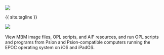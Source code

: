 ---
---

<div class="banner">
    <div class="icon"><img src="/images/icon.png" /></div>
    <p class="tagline">{{ site.tagline }}</p>
</div>

<style>

    #carousel img {
        transition: opacity 2s ease-in-out;
        opacity: 0;
    }

    #carousel img.show {
        opacity: 1;
    }

</style>

<script>

    var index = 0;

    setInterval(() => {
        let carousel = document.getElementById("carousel")
        let imgs = carousel.children
        let previous = carousel.children[index]
        index = index + 1
        if (index >= imgs.length) {
            index = 0;
        }
        let next = carousel.children[index]
        next.classList.add("show")
        previous.classList.remove("show")
    }, 10000)

</script>

<div class="hero">
    <div id="carousel" class="screenshot-iphone-13-pro-landscape">
        <img class="show" src="/images/hero.png">
        <img src="/images/jumpy.png">
        <img src="/images/tile-fall.png">
        <img src="/images/vexed.png">
    </div>
</div>

<p class="details">
    View MBM image files, OPL scripts, and AIF resources, and run OPL scripts and programs from Psion and Psion-compatible computers running the EPOC operating system on iOS and iPadOS.
</p>
